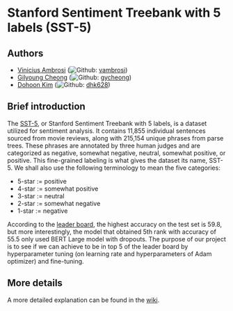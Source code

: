 # Stanford Sentiment Treebank with 5 labels (SST-5)

## Authors
- [Vinicius Ambrosi](https://www.linkedin.com/in/vinicius-ambrosi/) (![Github](http://i.imgur.com/9I6NRUm.png):
    [vambrosi](https://github.com/vambrosi))
- [Gilyoung Cheong](https://www.linkedin.com/in/gycheong/) (![Github](http://i.imgur.com/9I6NRUm.png):
    [gycheong](https://github.com/gycheong))
- [Dohoon Kim](https://www.linkedin.com/in/dohoonkim95/) (![Github](http://i.imgur.com/9I6NRUm.png):
    [dhk628](https://github.com/dhk628))

## Brief introduction

The [SST-5](https://paperswithcode.com/dataset/sst-5), or Stanford Sentiment Treebank with 5 labels, is a dataset utilized for sentiment analysis. It contains 11,855 individual sentences sourced from movie reviews, along with 215,154 unique phrases from parse trees. These phrases are annotated by three human judges and are categorized as negative, somewhat negative, neutral, somewhat positive, or positive. This fine-grained labeling is what gives the dataset its name, SST-5. We shall also use the following terminology to mean the five categories:

* 5-star := positive 
* 4-star := somewhat positive
* 3-star := neutral
* 2-star := somewhat negative
* 1-star := negative

According to the [leader board](https://paperswithcode.com/sota/sentiment-analysis-on-sst-5-fine-grained/), the highest accuracy on the test set is 59.8, but more interestingly, the model that obtained 5th rank with accuracy of 55.5 only used BERT Large model with dropouts. The purpose of our project is to see if we can achieve to be in top 5 of the leader board by hyperparameter tuning (on learning rate and hyperparameters of Adam optimizer) and fine-tuning.

## More details
A more detailed explanation can be found in the [wiki](https://github.com/dhk628/erdos-deeplearning-sentimentanalysis/wiki).
